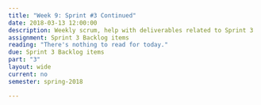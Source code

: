```yaml
---
title: "Week 9: Sprint #3 Continued"
date: 2018-03-13 12:00:00
description: Weekly scrum, help with deliverables related to Sprint 3
assignment: Sprint 3 Backlog items
reading: "There's nothing to read for today."
due: Sprint 3 Backlog items
part: "3"
layout: wide
current: no
semester: spring-2018

---
```

